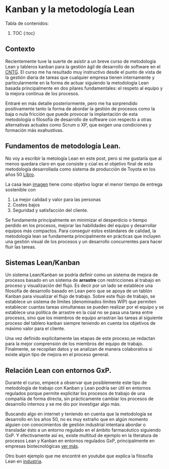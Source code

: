 # Kanban y la metodología Lean

Tabla de contenidos:

1. TOC
{:toc}

## Contexto

Recientemente tuve la suerte de asistir a un breve curso de metodología Lean y tableros kanban para la gestión ágil de desarrollo de software en el [CNTG](https://emprego.xunta.es/cntxes-pro/es/web/cntg/cursos;jsessionid=b2b97f7afea4c73589749cf61275?p_p_id=busquedaAF_WAR_cntxesuidefinicionportlet&p_p_lifecycle=2&p_p_state=normal&p_p_mode=view&p_p_resource_id=4&p_p_cacheability=cacheLevelPage&p_p_col_id=column-1&p_p_col_count=1&_busquedaAF_WAR_cntxesuidefinicionportlet_idEdicion=465800&_busquedaAF_WAR_cntxesuidefinicionportlet_timestamp=Sun+Aug+04+05%3A48%3A00+GMT+2019&_busquedaAF_WAR_cntxesuidefinicionportlet_title-detalle=true&_busquedaAF_WAR_cntxesuidefinicionportlet_jspPage=%2Fhtml%2FactividadesFormativas%2Fvisualize%2FvisualizeEdicionPublic.jsp).
El curso me ha resultado muy instructivo desde el punto de vista de la gestión diaria de tareas que cualquier empresa tienen internamente
y particularmente en la forma de actuar siguiendo la metodología Lean basada principalmente en dos pilares fundamentales: el respeto al equipo y la mejora continua de los procesos.

Entraré en más detalle posteriormente, pero me ha sorprendido positivamente tanto la forma de abordar la gestión de procesos como la baja o nula fricción que puede provocar la implantación de esta metodología o filosofía de desarrollo de software con respecto a otras alternativas actuales como Scrum o XP, que exigen una condiciones y formación más exahustivas.


## Fundamentos de metodología Lean.

No voy a escribir la metología Lean en este post, pero si me gustaría que al menos quedara claro en que consiste y cúal es el objetivo final de esta metodología desarrollada como sistema de producción de Toyota en los años 50 [Libro](https://www.amazon.es/Taiichi-Ohnos-Workplace-Management-Ohno/dp/0071808019).

La casa lean [imagen](https://www.scrummanager.net/bok/images/c/c4/Casa_lean.jpg) tiene como objetivo lograr el menor tiempo de entrega sostenible con 

1. La mejor calidad y valor para las personas
2. Costes bajos
3. Seguridad y satisfacción del cliente.

Se fundamente principalmente en minimizar el desperdicio o tiempo perdido en los procesos, mejorar las habilidades del equipo y desarrollar equipos más compactos.
Para conseguir estos estándares de calidad, la metodología lean se fundamenta principalmente en prácticas que incluyen una gestión visual de los procesos y un desarrollo concurrentes para hacer fluir las tareas.


## Sistemas Lean/Kanban

Un sistema Lean/Kanban se podría definir como un sistema de mejora de procesos basado en un sistema de **arrastre** con restricciones al trabajo en proceso y visualización del flujo.
Es decir por un lado se establece una filosofía de desarrollo basado en Lean pero que se apoya de un tablón Kanban para visualizar el flujo de trabajo.
Sobre este flujo de trabajo, se establece un sistema de límites (denominados límites WIP) que permiten establecer cuantas tareas simultaneas se pueden realizar por el equipo y se establece una política de arrastre en la cúal no se pasa una tarea entre procesos, sino que los miembros de equipo arrastran las tareas al siguiente proceso del tablero kanban siempre teniendo en cuenta los objetivos de máximo valor para el cliente.

Una vez definido explícitamente las etapas de este proceso,se redactan para la mejor comprensión de los miembros del equipo de trabajo. Finalmente, se recopilan datos y se analizan de manera colaborativa si existe algún tipo de mejora en el proceso general.

 
## Relación Lean con entornos GxP.

Durante el curso, empecé a observar que posiblemente este tipo de metodología de trabajo con Kanban y Lean podría ser útil en entornos regulados porque permite explicitar los procesos de trabajo de una compañía de forma directa, sin prácticamente cambiar los procesos de desarrollo internos y se me dio por investigar algo más. 

Buscando algo en internet y teniendo en cuenta que la metodología se desarrollo en los años 50, no es muy extraño que en algún momento alguien con conocimientos de gestión industrial intentara abordar o transladar ésto a un entorno regulado en el ámbito farmacéutico siguiendo GxP. Y efectivamente así es, existe multitud de ejemplo en la literatura de procesos Lean y Kanban en entornos regulados GxP, principalmente en empresas biotecnológicas [ver más](https://www.elsevier.com/books/lean-biomanufacturing/smart/978-1-907568-78-7).

Otro buen ejemplo que me encontré en youtube que explica la filosofía Lean en [industria](https://www.youtube.com/watch?v=0xEN6VUTr0M). 

 
